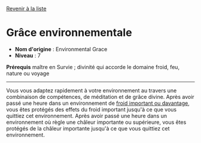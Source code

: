 [Revenir à la liste](list.md)

# Grâce environnementale

 * **Nom d'origine** : Environmental Grace
 * **Niveau** : 7


<p><span><strong>Prérequis</strong> maître en Survie ; divinité qui accorde le domaine froid, feu, nature ou voyage<br></span></p>
<hr>
<p>Vous vous adaptez rapidement à votre environnement au travers une combinaison de compétences, de méditation et de grâce divine. Après avoir passé une heure dans un environnement de <a href="https://2e.aonprd.com/Rules.aspx?ID=642">froid important ou davantage</a>, vous êtes protégés des effets du froid important jusqu'à ce que vous quittiez cet environnement. Après avoir passé une heure dans un environnement où règle une châleur importante ou supérieure, vous êtes protégés de la châleur importante jusqu'à ce que vous quittiez cet environnement.&nbsp;</p>